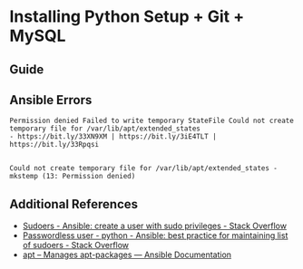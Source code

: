# Installing Python Setup + Git + MySQL

## Guide

## Ansible Errors

```notes
Permission denied Failed to write temporary StateFile Could not create temporary file for /var/lib/apt/extended_states
- https://bit.ly/33XN9XM | https://bit.ly/3iE4TLT | https://bit.ly/33Rpqsi


Could not create temporary file for /var/lib/apt/extended_states - mkstemp (13: Permission denied)

```

## Additional References

* [Sudoers - Ansible: create a user with sudo privileges - Stack Overflow](https://stackoverflow.com/questions/37333305/ansible-create-a-user-with-sudo-privileges)
* [Passwordless user - python - Ansible: best practice for maintaining list of sudoers - Stack Overflow](https://stackoverflow.com/questions/33359404/ansible-best-practice-for-maintaining-list-of-sudoers)
* [apt – Manages apt-packages — Ansible Documentation](https://docs.ansible.com/ansible/latest/modules/apt_module.html)